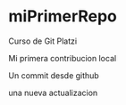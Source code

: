 # miPrimerRepo
Curso de Git Platzi

Mi primera contribucion local

Un commit desde github

una nueva actualizacion
